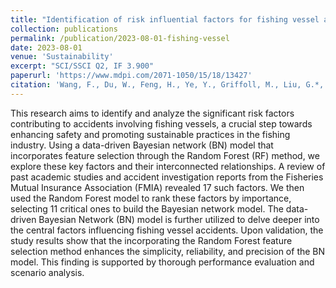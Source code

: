 ```yaml
---
title: "Identification of risk influential factors for fishing vessel accident using claims data from fisheries mutual insurance association"
collection: publications
permalink: /publication/2023-08-01-fishing-vessel
date: 2023-08-01
venue: 'Sustainability'
excerpt: "SCI/SSCI Q2, IF 3.900"
paperurl: 'https://www.mdpi.com/2071-1050/15/18/13427'
citation: 'Wang, F., Du, W., Feng, H., Ye, Y., Griffoll, M., Liu, G.*, & Zheng, P.* (2023). &quot;Identification of risk influential factors for fishing vessel accident using claims data from fisheries mutual insurance association.&quot; <i>Sustainability</i>, 15(18), 13427.'
---
```


This research aims to identify and analyze the significant risk factors contributing to accidents involving fishing vessels, a crucial step towards enhancing safety and promoting sustainable practices in the fishing industry. Using a data-driven Bayesian network (BN) model that incorporates feature selection through the Random Forest (RF) method, we explore these key factors and their interconnected relationships. A review of past academic studies and accident investigation reports from the Fisheries Mutual Insurance Association (FMIA) revealed 17 such factors. We then used the Random Forest model to rank these factors by importance, selecting 11 critical ones to build the Bayesian network model. The data-driven Bayesian Network (BN) model  is further utilized to delve deeper into the central factors influencing fishing vessel accidents. Upon validation, the study results show that the incorporating the Random Forest feature selection method enhances the simplicity, reliability, and precision of the BN model. This finding is supported by thorough performance evaluation and scenario analysis.
